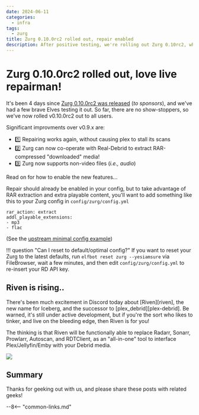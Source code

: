 ```yaml
---
date: 2024-06-11
categories:
  - infra
tags:
  - zurg
title: Zurg 0.10.0rc2 rolled out, repair enabled
description: After positive testing, we're rolling out Zurg 0.10rc2, which includes better repairing (no more hanging Plex scans), and unpacking of RAR archives!
---
```


# Zurg 0.10.0rc2 rolled out, love live repairman!

It's been 4 days since [Zurg 0.10.0rc2 was released](https://www.reddit.com/r/debridmediamanager/comments/1d957ib/new_rc_out_0100_release_candidate_2/) (*to sponsors*), and we've had a few brave Elves testing it out. So far, there are no show-stoppers, so we've now rolled v0.10.0rc2 out to all users.

Significant improvments over v0.9.x are:

* :one: Repairing works again, without causing plex to stall its scans
* :two: Zurg can now co-operate with Real-Debrid to extract RAR-compressed "downloaded" media!
* :three: Zurg now supports non-video files (*i.e., audio*)

Read on for how to enable the new features...

<!-- more -->

Repair should already be enabled in your config, but to take advantage of RAR extraction and extra playable content, you'll want to add something like this to your Zurg config in `config/zurg/config.yml`

```
rar_action: extract
addl_playable_extensions:
- mp3
- flac
```

(See the [upstream minimal config example](https://gist.github.com/yowmamasita/ed1be7eff7847a19be78f98d9ea80911))

!!! question "Can I reset to default/optimal config?"
    If you want to reset your Zurg to the latest defaults, run `elfbot reset zurg --yesiamsure` via FileBrowser, wait a few minutes, and then edit `config/zurg/config.yml` to re-insert your RD API key.

## Riven is rising..

There's been much excitement in Discord today about [Riven][riven], the new name for Iceberg, and the successor to [plex_debrid][plex-debrid]. Be warned, it's still under active development, but if you're the sort who likes to tinker, and live on the bleeding edge, then Riven is for you!

The thinking is that Riven will be functionally able to replace Radarr, Sonarr, Prowlarr, Autoscan, and RDTClient, as an "all-in-one" tool to interface Plex/Jellyfin/Emby with your Debrid media.

![](/images/riven-teaser.png)

## Summary

Thanks for geeking out with us, and please share these posts with related geeks!

[^1]: I don't really understand why subscribers have **decreased** over the past 3 weeks (*since the last metrics were recorded*), but Zurg mounts, pods, and even Ceph storage have **increased**. One possibility is that Wordpress is excluding trial users from our subscriber count - another is that over time, plex_debrid users are "upgrading" to the "[Advanced Infinite Streaming](/guides/media/stream-from-real-debrid-with-plex-radarr-sonarr-prowlarr/)" bundle, which implies more pods...

--8<-- "common-links.md"

